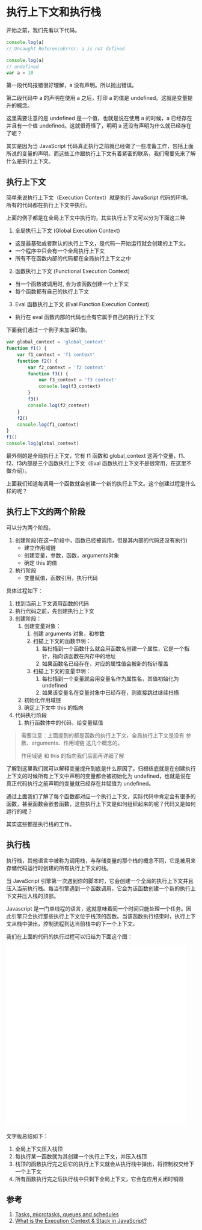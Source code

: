 # 执行上下文和执行栈

开始之前，我们先看以下代码。

```javascript
console.log(a)
// Uncaught ReferenceError: a is not defined
```

```javascript
console.log(a)
// undefined
var a = 10
```

第一段代码报错很好理解，a 没有声明。所以抛出错误。

第二段代码中 a 的声明在使用 a 之后，打印 a 的值是 undefined。这就是变量提升的概念。

这里需要注意的是 undefined 是一个值，也就是说在使用 a 的时候，a 已经存在并且有一个值 undefined。这就很奇怪了，明明 a 还没有声明为什么就已经存在了呢？

其实是因为当 JavaScript 代码真正执行之前就已经做了一些准备工作，包括上面所说的变量的声明。而这些工作跟执行上下文有着紧密的联系，我们需要先来了解什么是执行上下文。

## 执行上下文

简单来说执行上下文（Execution Context）就是执行 JavaScript 代码的环境。所有的代码都在执行上下文中执行。

上面的例子都是在全局上下文中执行的，其实执行上下文可以分为下面这三种

1. 全局执行上下文 (Global Execution Context)
  - 这是最基础或者默认的执行上下文，是代码一开始运行就会创建的上下文。
  - 一个程序中只会有一个全局执行上下文
  - 所有不在函数内部的代码都在全局执行上下文之中
    
2. 函数执行上下文 (Functional Execution Context)
  - 当一个函数被调用时, 会为该函数创建一个上下文
  - 每个函数都有自己的执行上下文
3. Eval 函数执行上下文 (Eval Function Execution Context)
  - 执行在 eval 函数内部的代码也会有它属于自己的执行上下文

下面我们通过一个例子来加深印象。

```javascript
var global_context = 'global_context'
function f1() {
    var f1_context = 'f1 context'
    function f2() {
        var f2_context = 'f2 context'
        function f3() {
            var f3_context = 'f3 context'
            console.log(f3_context)
        }
        f3()
        console.log(f2_context)
    }
    f2()
    console.log(f1_context)
}  
f1()
console.log(global_context)
```

最外侧的是全局执行上下文，它有 f1 函数和 global_context 这两个变量，f1、f2、f3内部是三个函数执行上下文（Eval 函数执行上下文不是很常用，在这里不做介绍）。

上面我们知道每调用一个函数就会创建一个新的执行上下文。这个创建过程是什么样的呢？

## 执行上下文的两个阶段

可以分为两个阶段。

1. 创建阶段(在这一阶段中，函数已经被调用，但是其内部的代码还没有执行)
   - 建立作用域链
   - 创建变量，参数，函数，arguments对象
   - 确定 this 的值
2. 执行阶段
   - 变量赋值，函数引用，执行代码

具体过程如下：

1. 找到当前上下文调用函数的代码
2. 执行代码之前，先创建执行上下文
3. 创建阶段：
   1. 创建变量对象：  
      1. 创建 arguments 对象，和参数
      2. 扫描上下文的函数申明：
         1. 每扫描到一个函数什么就会用函数名创建一个属性，它是一个指针，指向该函数在内存中的地址
         2. 如果函数名已经存在，对应的属性值会被新的指针覆盖
      3. 扫描上下文的变量申明：
         1. 每扫描到一个变量就会用变量名作为属性名，其值初始化为 undefined
         2. 如果该变量名在变量对象中已经存在，则直接跳过继续扫描
    2. 初始化作用域链
    3. 确定上下文中 this 的指向
4. 代码执行阶段
   1. 执行函数体中的代码，给变量赋值

> 需要注意：上面提到的都是函数的执行上下文，全局执行上下文是没有 参数、arguments、作用域链 这几个概念的。
> 
> 作用域链 和 this 的指向我们后面再详细了解

了解到这里我们就可以解释变量提升到底是什么原因了。归根结底就是在创建执行上下文的时候所有上下文中声明的变量都会被初始化为 undefined，也就是说在真正代码执行之前声明的变量就已经存在并赋值为 undefined。

通过上面我们了解了每个函数都对应一个执行上下文，实际代码中肯定会有很多的函数，甚至函数会嵌套函数，这些执行上下文是如何组织起来的呢？代码又是如何运行的呢？

其实这些都是执行栈的工作。

## 执行栈

执行栈，其他语言中被称为调用栈，与存储变量的那个栈的概念不同，它是被用来存储代码运行时创建的所有执行上下文的栈。

当 JavaScript 引擎第一次遇到你的脚本时，它会创建一个全局的执行上下文并且压入当前执行栈。每当引擎遇到一个函数调用，它会为该函数创建一个新的执行上下文并压入栈的顶部。

Javascript 是一门单线程的语言，这就意味着同一个时间只能处理一个任务。因此引擎只会执行那些执行上下文位于栈顶的函数。当该函数执行结束时，执行上下文从栈中弹出，控制流程到达当前栈中的下一个上下文。

我们在上面的代码的执行过程可以归结为下面这个图：

![](./images/context-stack-1.gif)

文字版总结如下：

1. 全局上下文压入栈顶
2. 每执行某一函数就为其创建一个执行上下文，并压入栈顶
3. 栈顶的函数执行完之后它的执行上下文就会从执行栈中弹出，将控制权交给下一个上下文
4. 所有函数执行完之后执行栈中只剩下全局上下文，它会在应用关闭时销毁

## 

## 参考

1. [Tasks, microtasks, queues and schedules](https://jakearchibald.com/2015/tasks-microtasks-queues-and-schedules/)  
2. [What is the Execution Context & Stack in JavaScript?](http://davidshariff.com/blog/what-is-the-execution-context-in-javascript/)
